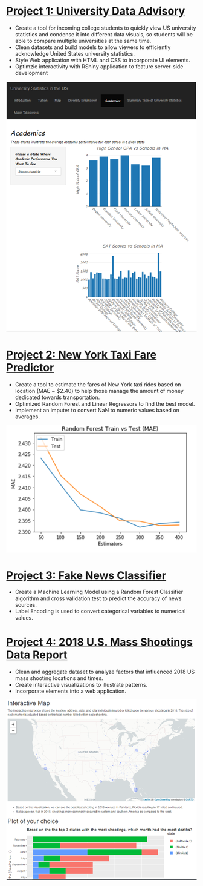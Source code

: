 # [Project 1: University Data Advisory](https://github.com/amicha23/University-Data)
- Create a tool for incoming college students to quickly view US university statistics and condense it into different data visuals, so students will be able to compare multiple universities at the same time.
- Clean datasets and build models to allow viewers to efficiently acknowledge United States university statistics.
- Style Web application with HTML and CSS to incorporate UI elements.
- Optimzie interactivity with RShiny application to feature server-side development

!["Project 1 Illustration"](/images/University_Picture.PNG)

# [Project 2: New York Taxi Fare Predictor](https://github.com/amicha23/Taxi_Fare_Predictor)
- Create a tool to estimate the fares of New York taxi rides based on location (MAE ~ $2.40) to help those manage the amount of money dedicated towards transportation.
-	Optimized Random Forest and Linear Regressors to find the best model.
-	Implement an imputer to convert NaN to numeric values based on averages.

!["Project 2 Illustration"](/images/MAE_Picture.PNG)

# [Project 3: Fake News Classifier](https://github.com/amicha23/Fake_News_Classifier)
- Create a Machine Learning Model using a Random Forest Classifier algorithm and cross validation test to predict the accuracy of news sources. 
- Label Encoding is used to convert categorical variables to numerical values. 

# [Project 4: 2018 U.S. Mass Shootings Data Report](https://github.com/amicha23/Data_Report)
- Clean and aggregate dataset to analyze factors that influenced 2018 US mass shooting locations and times.
- Create interactive visualizations to illustrate patterns.
- Incorporate elements into a web application.

!["Project 2 Illustration"](/images/DataReportPic.PNG)
